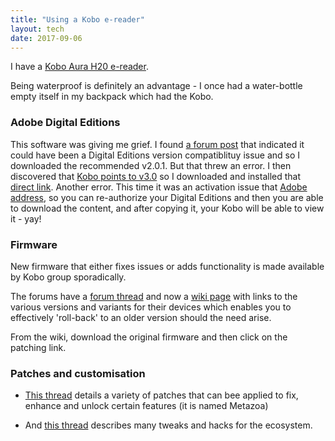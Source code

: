 ```yaml
---
title: "Using a Kobo e-reader"
layout: tech
date: 2017-09-06
---
```


I have a [Kobo Aura H20 e-reader](https://au.kobobooks.com/products/kobo-aura-h2o).

Being waterproof is definitely an advantage - I once had a water-bottle empty
itself in my backpack which had the Kobo.

### Adobe Digital Editions

This software was giving me grief. I found [a forum post](https://www.mobileread.com/forums/showthread.php?t=288953) that indicated it could have been a Digital Editions version compatiblituy issue and so I downloaded the recommended v2.0.1. But that threw an error. I then discovered that [Kobo points to v3.0](https://www.kobo.com/help/en-US/article/5889/troubleshooting-adobe-digital-editions?products=Adobe%20Digital%20Editions) so I downloaded and installed that [direct link](http://www.adobe.com/support/digitaleditions/downloads.html). Another error. This time it was an activation issue that [Adobe address](https://helpx.adobe.com/digital-editions/kb/activation-errors-adobe-digital-editions.html), so you can re-authorize your Digital Editions and then you are able to download the content, and after copying it, your Kobo will be able to view it - yay!

### Firmware

New firmware that either fixes issues or adds functionality is made available by
Kobo group sporadically.

The forums have a [forum
thread](https://www.mobileread.com/forums/showthread.php?t=283510) and now
a [wiki page](https://wiki.mobileread.com/wiki/Kobo_Firmware_Releases) with
links to the various versions and variants for their devices which enables you
to effectively 'roll-back' to an older version should the need arise.

From the wiki, download the original firmware and then click on the patching
link.

### Patches and customisation

* [This thread](https://www.mobileread.com/forums/showthread.php?t=260100)
  details a variety of patches that can bee applied to fix, enhance and unlock
  certain features (it is named Metazoa)
  
* And [this thread](https://www.mobileread.com/forums/showthread.php?t=217160)
  describes many tweaks and hacks for the ecosystem.
